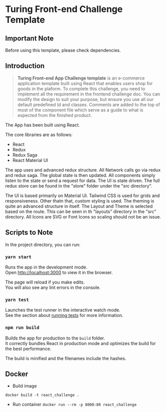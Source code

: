# Turing Front-end Challenge Template

## Important Note
Before using this template, please check dependencies.

## Introduction

> **Turing Front-end App Challenge template** is an e-commerce application template built using React that enables users shop for goods in the plaform. To complete this challenge, you need to implement all the requirement in the frontend challenge doc. You can modify the design to suit your purpose, but ensure you use all our default predefined Id and classes.
Comments are added to the top of most of the component file which serve as a guide to what is expected from the finished product.

The App has been built using React.

The core libraries are as follows:

* React
* Redux
* Redux Saga
* React Material UI

The app uses and advanced redux structure. All Network calls go via redux and redux saga. The global state is then updated. All components simply listen to the state or send a request for data. The UI is state driven. The full redux store can be found in the "store" folder under the "src directory".

The UI is based primarily on Material UI. Tailwind CSS is used for grids and responsiveness. Other thatn that, custom styling is used. The theming is quite an advanced structure in itself. The Layout and Theme is selected based on the route. This can be seen in th "layouts" directory in the "src" directory. All Icons are SVG or Font Icons so scaling should not be an issue.


## Scripts to Note

In the project directory, you can run:

### `yarn start`

Runs the app in the development mode.<br>
Open [http://localhost:3000](http://localhost:3000) to view it in the browser.

The page will reload if you make edits.<br>
You will also see any lint errors in the console.

### `yarn test`

Launches the test runner in the interactive watch mode.<br>
See the section about [running tests](https://facebook.github.io/create-react-app/docs/running-tests) for more information.

### `npm run build`

Builds the app for production to the `build` folder.<br>
It correctly bundles React in production mode and optimizes the build for the best performance.

The build is minified and the filenames include the hashes.<br>

## Docker

* Build image

`docker build -t react_challenge .`

* Run container
`docker run --rm -p 8000:80 react_challenge`
